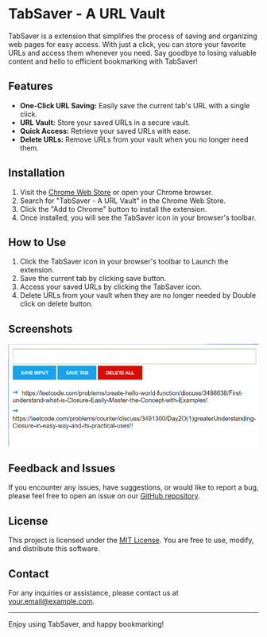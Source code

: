 # TabSaver - A URL Vault

TabSaver is a extension that simplifies the process of saving and organizing web pages for easy access. With just a click, you can store your favorite URLs and access them whenever you need. Say goodbye to losing valuable content and hello to efficient bookmarking with TabSaver!

## Features

- **One-Click URL Saving:** Easily save the current tab's URL with a single click.
- **URL Vault:** Store your saved URLs in a secure vault.
- **Quick Access:** Retrieve your saved URLs with ease.
- **Delete URLs:** Remove URLs from your vault when you no longer need them.

## Installation

1. Visit the [Chrome Web Store](https://chrome.google.com/webstore/) or open your Chrome browser.
2. Search for "TabSaver - A URL Vault" in the Chrome Web Store.
3. Click the "Add to Chrome" button to install the extension.
4. Once installed, you will see the TabSaver icon in your browser's toolbar.

## How to Use

1. Click the TabSaver icon in your browser's toolbar to Launch the extension.
2. Save the current tab by clicking save button.
3. Access your saved URLs by clicking the TabSaver icon.
4. Delete URLs from your vault when they are no longer needed by Double click on delete button.

## Screenshots

![TabSaver Interface](screenshot.png)

## Feedback and Issues

If you encounter any issues, have suggestions, or would like to report a bug, please feel free to open an issue on our [GitHub repository](https://github.com/yourusername/tab-saver).

## License

This project is licensed under the [MIT License](LICENSE). You are free to use, modify, and distribute this software.

## Contact

For any inquiries or assistance, please contact us at [your.email@example.com](mailto:your.email@example.com).

---

Enjoy using TabSaver, and happy bookmarking!

